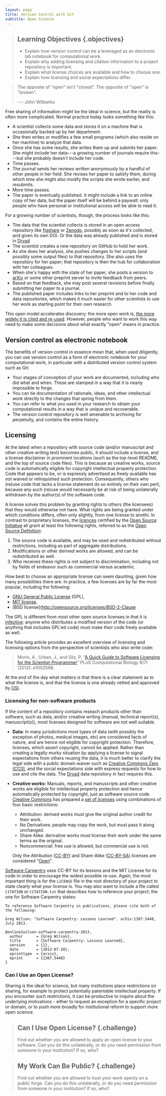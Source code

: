```yaml
---
layout: page
title: Version Control with Git
subtitle: Open Science
---
```

> ## Learning Objectives {.objectives}
>
> *   Explain how version control can be a leveraged as an electronic lab notebook for computational work.
> *   Explain why adding licensing and citation information to a project repository is important.
> *   Explain what license choices are available and how to choose one.
> *   Explain how licensing and social expectations differ.

> The opposite of "open" isn't "closed".
> The opposite of "open" is "broken".
>
> --- John Wilbanks

Free sharing of information might be the ideal in science,
but the reality is often more complicated.
Normal practice today looks something like this:

*   A scientist collects some data and stores it on a machine
    that is occasionally backed up by her department.
*   She then writes or modifies a few small programs
    (which also reside on her machine)
    to analyze that data.
*   Once she has some results,
    she writes them up and submits her paper.
    She might include her data---a growing number of journals require this---but
    she probably doesn't include her code.
*   Time passes.
*   The journal sends her reviews written anonymously by a handful of other people in her field.
    She revises her paper to satisfy them,
    during which time she might also modify the scripts she wrote earlier,
    and resubmits.
*   More time passes.
*   The paper is eventually published.
    It might include a link to an online copy of her data,
    but the paper itself will be behind a paywall:
    only people who have personal or institutional access
    will be able to read it.

For a growing number of scientists,
though,
the process looks like this:

*   The data that the scientist collects is stored in an open access repository
    like [figshare](http://figshare.com/) or
    [Zenodo](http://zenodo.org), possibly as soon as it's collected,
    and given its own DOI. Or the data was already published and is stored in
    [Dryad](http://datadryad.org/) 
*   The scientist creates a new repository on GitHub to hold her work.
*   As she does her analysis,
    she pushes changes to her scripts
    (and possibly some output files)
    to that repository.
    She also uses the repository for her paper;
    that repository is then the hub for collaboration with her colleagues.
*   When she's happy with the state of her paper,
    she posts a version to [arXiv](http://arxiv.org/)
    or some other preprint server
    to invite feedback from peers.
*   Based on that feedback,
    she may post several revisions
    before finally submitting her paper to a journal.
*   The published paper includes links to her preprint
    and to her code and data repositories,
    which  makes it much easier for other scientists
    to use her work as starting point for their own research.

This open model accelerates discovery:
the more open work is,
[the more widely it is cited and re-used](http://dx.doi.org/10.1371/journal.pone.0000308).
However,
people who want to work this way need to make some decisions
about what exactly "open" means in practice.

## Version control as electronic notebook

The benefits of version control in essence mean that, when used
diligently, you can use version control as a form of electronic
notebook for your computational work, in particular with a distributed
version control system such as Git:

* Your stages of conception of your work are documented, including who
  did what and when. These are stamped in a way that it is nearly
  impossible to forge.
* You can tie documentation of rationale, ideas, and other
  intellectual work directly to the changes that spring from them.
* You can refer to what you used in your research to obtain your
  computational results in a way that is unique and recoverable.
* The version control repository is well amenable to archiving for
  perpetuity, and contains the entire history.

## Licensing

At the latest when a repository with source code (and/or manuscript
and other creative writing text) becomes public, it should include a
license, and a license disclaimer in prominent locations (such as the
top-level README, and the top of source code files). This is because
as creative works, source code is automatically eligible for copyright
intellectual property protection. Code that appears to be, or is expressly
advertised as freely available has *not* waived or relinquished such
protection. Consequently, others who (re)use code that lacks a license
statement do so enitrely on their own peril, because any such (re)use
would necessarily be at risk of being unilaterally withdrawn by the author(s)
of the software code.

A license solves this problem by granting rights to others (the
licensees) that they would otherwise not have. What rights are being
granted under which conditions differs, often only slightly, from one
license to anothr. In contrast to proprietary licenses, the
[licences](http://opensource.org/licenses/alphabetical) certified by
the [Open Source Initiative](http://opensource.org/) all grant at
least the following rights, referred to as the
[Open Source Definition](http://opensource.org/osd):

1. The source code is available, and may be used and redistributed
   without restrictions, including as part of aggregate distributions.
2. Modifications or other derived works are allowed, and can be
   redistributed as well.
3. Who receives these rights is not subject to discrimination,
   including not by fields of endeavor such as commercial versus
   academic.

How best to choose an appropriate license can seem daunting, given how
many possibilities there are. In practice, a few licenses are by far
the most popular, including the following:

* [GNU General Public License](http://opensource.org/licenses/GPL-3.0)
  (GPL),
* [MIT license](http://opensource.org/licenses/MIT),
* [BSD license](http://opensource.org/licenses/BSD-2-Clause

The GPL is different from most other open source licenses in that it
is
[infective](http://swcarpentry.github.io/git-novice/reference.html#infective):
anyone who distributes a modified version of the code (or anything
that includes GPL'ed code) must make *their* code freely available as
well.

The following article provides an excellent overview of licensing and
licensing options from the perspective of scientists who also write
code:

> Morin, A., Urban, J., and Sliz, P. “[A Quick Guide to Software
> Licensing for the Scientist-Programmer](http://dx.doi.org/10.1371/journal.pcbi.1002598)” PLoS Computational Biology
> 8(7) (2012): e1002598.

At the end of the day what matters is that there is a clear statement
as to what the license is, and that the license is one already vetted
and approved by [OSI](http://opensource.org).

### Licensing for non-software products

If the content of a repository contains reseach products other than
software, such as data, and/or creative writing (manual, technical
report(s), manuscript(s)), most licenses designed for software are not
well suitable.

* **Data:** In many jurisdictions most types of data (with possibly
  the exception of photos, medical images, etc) are considered facts
  of nature, and are hence not eligible for copyright
  protection. Therefore, licenses, which assert copyright, cannot be
  applied. Rather than creating a legally murky situation by applying
  a license to signal expectations from others reusing the data, it is
  much better to clarify the legal side with a public domain waiver
  such as
  [Creative Commons Zero (CC0)](https://creativecommons.org/publicdomain/zero/1.0/),
  and the social expectations side with express requests for how to
  use and cite the data. The [Dryad](http://datadryad.org) data
  repository in fact requires this.

* **Creative works:** Manuals, reports, and manuscripts and other
  creative works are eligible for intellectual property protection and
  hence automatically protected by copyright, just as software source
  code. [Creative Commons](http://creativecommons.org/) has prepared a
  [set of licenses](http://creativecommons.org/licenses/) using
  combinations of four basic restrictions:

    * Attribution: derived works must give the original author credit
      for their work.
    * No Derivatives: people may copy the work, but must pass it along
      unchanged.
    * Share Alike: derivative works must license their work under the
      same terms as the original.
    * Noncommercial: free use is allowed, but commercial use is not.

  Only the Attribution
  ([CC-BY](http://creativecommons.org/licenses/by/4.0/)) and
  Share-Alike
  ([CC-BY-SA](http://creativecommons.org/licenses/by-sa/4.0/))
  licenses are considered "[Open](http://opendefinition.org/)".

[Software Carpentry](http://software-carpentry.org/license.html)
uses CC-BY for its lessons and the MIT License for its code
in order to encourage the widest possible re-use.
Again,
the most important thing is for the `LICENSE` file in the root directory of your project
to state clearly what your license is.
You may also want to include a file called `CITATION` or `CITATION.txt`
that describes how to reference your project;
the one for Software Carpentry states:

~~~
To reference Software Carpentry in publications, please cite both of the following:

Greg Wilson: "Software Carpentry: Lessons Learned". arXiv:1307.5448, July 2013.

@online{wilson-software-carpentry-2013,
  author      = {Greg Wilson},
  title       = {Software Carpentry: Lessons Learned},
  version     = {1},
  date        = {2013-07-20},
  eprinttype  = {arxiv},
  eprint      = {1307.5448}
}
~~~

### Can I Use an Open License? 

Sharing is the ideal for science,
but many institutions place restrictions on sharing, for example to
protect potentially patentable intellectual property.
If you encounter such restrictions, it can be productive to inquire about the underlying motivations - either to request an exception for a specific project or domain, or to push more broadly for institutional reform to support more open science.

> ## Can I Use Open License? {.challenge}
>
> Find out whether you are allowed to apply an open license to your software.
> Can you do this unilaterally,
> or do you need permission from someone in your institution?
> If so, who?

> ## My Work Can Be Public? {.challenge}
>
> Find out whether you are allowed to host your work openly on a public forge.
> Can you do this unilaterally,
> or do you need permission from someone in your institution?
> If so, who?
